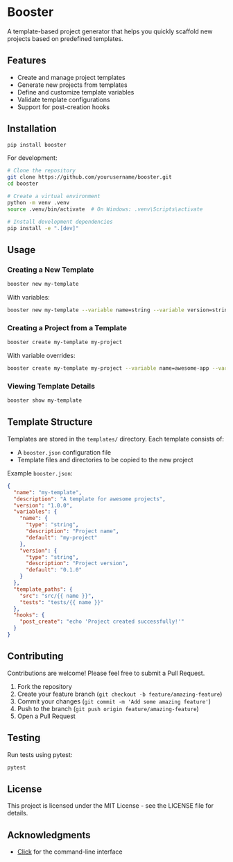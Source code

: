 # Booster

A template-based project generator that helps you quickly scaffold new projects based on predefined templates.

## Features

- Create and manage project templates
- Generate new projects from templates
- Define and customize template variables
- Validate template configurations
- Support for post-creation hooks

## Installation

```bash
pip install booster
```

For development:

```bash
# Clone the repository
git clone https://github.com/yourusername/booster.git
cd booster

# Create a virtual environment
python -m venv .venv
source .venv/bin/activate  # On Windows: .venv\Scripts\activate

# Install development dependencies
pip install -e ".[dev]"
```

## Usage

### Creating a New Template

```bash
booster new my-template
```

With variables:

```bash
booster new my-template --variable name=string --variable version=string
```

### Creating a Project from a Template

```bash
booster create my-template my-project
```

With variable overrides:

```bash
booster create my-template my-project --variable name=awesome-app --variable version=1.0.0
```

### Viewing Template Details

```bash
booster show my-template
```

## Template Structure

Templates are stored in the `templates/` directory. Each template consists of:

- A `booster.json` configuration file
- Template files and directories to be copied to the new project

Example `booster.json`:

```json
{
  "name": "my-template",
  "description": "A template for awesome projects",
  "version": "1.0.0",
  "variables": {
    "name": {
      "type": "string",
      "description": "Project name",
      "default": "my-project"
    },
    "version": {
      "type": "string",
      "description": "Project version",
      "default": "0.1.0"
    }
  },
  "template_paths": {
    "src": "src/{{ name }}",
    "tests": "tests/{{ name }}"
  },
  "hooks": {
    "post_create": "echo 'Project created successfully!'"
  }
}
```

## Contributing

Contributions are welcome! Please feel free to submit a Pull Request.

1. Fork the repository
2. Create your feature branch (`git checkout -b feature/amazing-feature`)
3. Commit your changes (`git commit -m 'Add some amazing feature'`)
4. Push to the branch (`git push origin feature/amazing-feature`)
5. Open a Pull Request

## Testing

Run tests using pytest:

```bash
pytest
```

## License

This project is licensed under the MIT License - see the LICENSE file for details.

## Acknowledgments

- [Click](https://click.palletsprojects.com/) for the command-line interface

